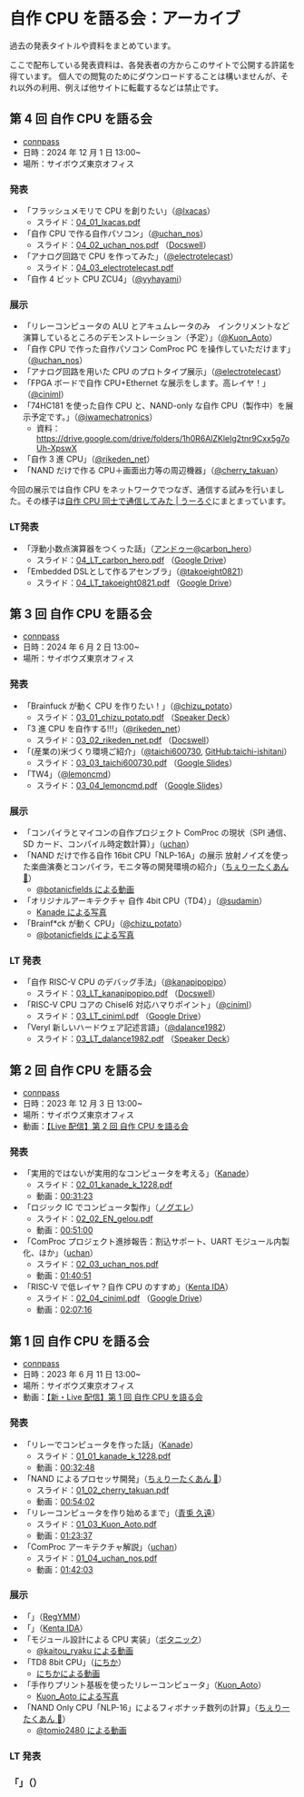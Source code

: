 # 自作 CPU を語る会：アーカイブ

過去の発表タイトルや資料をまとめています。

ここで配布している発表資料は、各発表者の方からこのサイトで公開する許諾を得ています。
個人での閲覧のためにダウンロードすることは構いませんが、それ以外の利用、例えば他サイトに転載するなどは禁止です。

## 第 4 回 自作 CPU を語る会

- [connpass](https://makecpu.connpass.com/event/332857/)
- 日時：2024 年 12 月 1 日 13:00~
- 場所：サイボウズ東京オフィス

### 発表

- 「フラッシュメモリで CPU を創りたい」（[@lxacas](https://x.com/lxacas)）
  - スライド：[04_01_lxacas.pdf](./04_01_lxacas.pdf)
- 「自作 CPU で作る自作パソコン」（[@uchan_nos](https://x.com/uchan_nos)）
  - スライド：[04_02_uchan_nos.pdf](./04_02_uchan_nos.pdf)
    （[Docswell](https://www.docswell.com/s/uchan_nos/KWWL88-dos-on-comproc-make-cpu)）
- 「アナログ回路で CPU を作ってみた」（[@electrotelecast](https://x.com/electrotelecast)）
  - スライド：[04_03_electrotelecast.pdf](./04_03_electrotelecast.pdf)
- 「自作 4 ビット CPU ZCU4」（[@yyhayami](https://x.com/yyhayami)）
  <!-- - スライド：[04_04_yyhayami.pdf](./04_04_yyhayami.pdf) -->

### 展示

- 「リレーコンピュータの ALU とアキュムレータのみ　インクリメントなど演算しているところのデモンストレーション（予定）」（[@Kuon_Aoto](https://x.com/Kuon_Aoto)）
- 「自作 CPU で作った自作パソコン ComProc PC を操作していただけます」（[@uchan_nos](https://x.com/uchan_nos)）
- 「アナログ回路を用いた CPU のプロトタイプ展示」（[@electrotelecast](https://x.com/electrotelecast)）
- 「FPGA ボードで自作 CPU+Ethernet な展示をします。高レイヤ！」（[@ciniml](https://x.com/ciniml)）
- 「74HC181 を使った自作 CPU と、NAND-only な自作 CPU（製作中）を展示予定です。」（[@iwamechatronics](https://x.com/iwamechatronics)）
  - 資料：https://drive.google.com/drive/folders/1h0R6AlZKleIg2tnr9Cxx5g7oUh-XpswX
- 「自作 3 進 CPU」（[@rikeden_net](https://x.com/rikeden_net)）
- 「NAND だけで作る CPU＋画面出力等の周辺機器」（[@cherry_takuan](https://x.com/cherry_takuan)）

今回の展示では自作 CPU をネットワークでつなぎ、通信する試みを行いました。その様子は[自作 CPU 同士で通信してみた | うーろぐ](https://uchan.net/ublog.cgi/communicating-between-toy-cpus)にまとまっています。

### LT発表

- 「浮動小数点演算器をつくった話」（[アンドゥー@carbon_hero](https://x.com/carbon_hero)）
  - スライド：[04_LT_carbon_hero.pdf](./04_LT_carbon_hero.pdf)
    （[Google Drive](https://drive.google.com/file/d/1Y8QznJA2Wpwruzu3wWdC2JgcyLB7B0ae/)）
- 「Embedded DSLとして作るアセンブラ」（[@takoeight0821](https://x.com/takoeight0821)）
  - スライド：[04_LT_takoeight0821.pdf](./04_LT_takoeight0821.pdf)
    （[Google Drive](https://drive.google.com/file/d/1a8lWouFPnMOimBri-_6J7Vps6zOIdF1c/)）

## 第 3 回 自作 CPU を語る会

- [connpass](https://makecpu.connpass.com/event/316964/)
- 日時：2024 年 6 月 2 日 13:00~
- 場所：サイボウズ東京オフィス

### 発表

- 「Brainfuck が動く CPU を作りたい！」（[@chizu_potato](https://x.com/chizu_potato)）
  - スライド：[03_01_chizu_potato.pdf](./03_01_chizu_potato.pdf)
    （[Speaker Deck](https://speakerdeck.com/chizuchizu/bfgadong-kucpuwozuo-ritai-at-di-3hui-cpuwoyu-ruhui)）
- 「3 進 CPU を自作する!!!」（[@rikeden_net](https://x.com/rikeden_net)）
  - スライド：[03_02_rikeden_net.pdf](./03_02_rikeden_net.pdf)
    （[Docswell](https://www.docswell.com/s/4857820990/51JPW7-2024-06-03-112949/1)）
- 「(産業の)米づくり環境ご紹介」（[@taichi600730](https://x.com/taichi600730), [GitHub:taichi-ishitani](https://github.com/taichi-ishitani)）
  - スライド：[03_03_taichi600730.pdf](./03_03_taichi600730.pdf)
    （[Google Slides](https://docs.google.com/presentation/d/1RfzJfd0PNT6uFOP8tpxMzac5SWYoboAAiAqh0-OECHw/)）
- 「TW4」（[@lemoncmd](https://x.com/lemoncmd)）
  - スライド：[03_04_lemoncmd.pdf](./03_04_lemoncmd.pdf)
    （[Google Slides](https://docs.google.com/presentation/d/1rTJr_v3NsTocMbiTfFQvhxRC38PBzmWuMPdYi1oUnTU/)）

### 展示

- 「コンパイラとマイコンの自作プロジェクト ComProc の現状（SPI 通信、SD カード、コンパイル時定数計算）」（[uchan](https://twitter.com/uchan_nos)）
- 「NAND だけで作る自作 16bit CPU「NLP-16A」の展示 放射ノイズを使った楽曲演奏とコンパイラ，モニタ等の開発環境の紹介」（[ちぇりーたくあん 🍒](https://twitter.com/cherry_takuan)）
  - [@botanicfields による動画](https://x.com/botanicfields/status/1797166587927244969)
- 「オリジナルアーキテクチャ 自作 4bit CPU（TD4）」（[@sudamin](https://x.com/sudamin)）
  - [Kanade による写真](https://x.com/kanade_k_1228/status/1797156545979133989)
- 「Brainf\*ck が動く CPU」（[@chizu_potato](https://x.com/chizu_potato)）
  - [@botanicfields による写真](https://x.com/botanicfields/status/1797172701997728071)

### LT 発表

- 「自作 RISC-V CPU のデバッグ手法」（[@kanapipopipo](https://x.com/kanapipopipo)）
  - スライド：[03_LT_kanapipopipo.pdf](./03_LT_kanapipopipo.pdf)
    （[Docswell](https://www.docswell.com/s/2700235/Z8G797-makecpu-3-lt)）
- 「RISC-V CPU コアの Chisel6 対応ハマりポイント」（[@ciniml](https://x.com/ciniml)）
  - スライド：[03_LT_ciniml.pdf](./03_LT_ciniml.pdf)
    （[Google Drive](https://drive.google.com/file/d/1ud9jxEUToDSTgf_5NuCicAKyXP4Dd5nx/)）
- 「Veryl 新しいハードウェア記述言語」（[@dalance1982](https://x.com/dalance1982)）
  - スライド：[03_LT_dalance1982.pdf](./03_LT_dalance1982.pdf)
    （[Speaker Deck](https://speakerdeck.com/dalance/make-cpu-number-3-dalance)）

## 第 2 回 自作 CPU を語る会

- [connpass](https://makecpu.connpass.com/event/287012/)
- 日時：2023 年 12 月 3 日 13:00~
- 場所：サイボウズ東京オフィス
- 動画：[【Live 配信】第 2 回 自作 CPU を語る会](https://www.youtube.com/watch?v=z3vTB7g9m0E)

### 発表

- 「実用的ではないが実用的なコンピュータを考える」（[Kanade](https://twitter.com/kanade_k_1228)）
  - スライド：[02_01_kanade_k_1228.pdf](./02_01_kanade_k_1228.pdf)
  - 動画：[00:31:23](https://youtu.be/z3vTB7g9m0E?t=1883)
- 「ロジック IC でコンピュータ製作」（[ノグエレ](https://twitter.com/EN_gelou)）
  - スライド：[02_02_EN_gelou.pdf](./02_02_EN_gelou.pdf)
  - 動画：[00:51:00](https://youtu.be/z3vTB7g9m0E?t=3060)
- 「ComProc プロジェクト進捗報告：割込サポート、UART モジュール内製化、ほか」（[uchan](https://twitter.com/uchan_nos)）
  - スライド：[02_03_uchan_nos.pdf](./02_03_uchan_nos.pdf)
  - 動画：[01:40:51](https://youtu.be/z3vTB7g9m0E?t=6051)
- 「RISC-V で低レイヤ？自作 CPU のすすめ」（[Kenta IDA](https://twitter.com/ciniml)）
  - スライド：[02_04_ciniml.pdf](./02_04_ciniml.pdf)
    （[Google Drive](https://drive.google.com/file/d/1OVdfhbqDbcoy8LybBNTGfAoDPsdJcvFe/)）
  - 動画：[02:07:16](https://youtu.be/z3vTB7g9m0E?t=7636)

## 第 1 回 自作 CPU を語る会

- [connpass](https://connpass.com/event/278142/)
- 日時：2023 年 6 月 11 日 13:00~
- 場所：サイボウズ東京オフィス
- 動画：[【新・Live 配信】第 1 回 自作 CPU を語る会](https://www.youtube.com/watch?v=NUgVnmfoVVY)

### 発表

- 「リレーでコンピュータを作った話」（[Kanade](https://twitter.com/kanade_k_1228)）
  - スライド：[01_01_kanade_k_1228.pdf](./01_01_kanade_k_1228.pdf)
  - 動画：[00:32:48](https://youtu.be/NUgVnmfoVVY?t=1968)
- 「NAND によるプロセッサ開発」（[ちぇりーたくあん 🍒](https://twitter.com/cherry_takuan)）
  - スライド：[01_02_cherry_takuan.pdf](./01_02_cherry_takuan.pdf)
  - 動画：[00:54:02](https://youtu.be/NUgVnmfoVVY?t=3242)
- 「リレーコンピュータを作り始めるまで」（[青兎 久遠](https://twitter.com/Kuon_Aoto)）
  - スライド：[01_03_Kuon_Aoto.pdf](./01_03_Kuon_Aoto.pdf)
  - 動画：[01:23:37](https://youtu.be/NUgVnmfoVVY?t=5017)
- 「ComProc アーキテクチャ解説」（[uchan](https://twitter.com/uchan_nos)）
  - スライド：[01_04_uchan_nos.pdf](./01_04_uchan_nos.pdf)
  - 動画：[01:42:03](https://youtu.be/NUgVnmfoVVY?t=6123)

### 展示

- 「」（[RegYMM](https:///twitter.com/regymm0)）
- 「」（[Kenta IDA](https://twitter.com/ciniml)）
- 「モジュール設計による CPU 実装」（[ボタニック](https://twitter.com/botanicfields)）
  - [@kaitou_ryaku による動画](https://x.com/kaitou_ryaku/status/1667785573518700549)
- 「TD8 8bit CPU」（[にちか](https://x.com/lxacas)）
  - [にちかによる動画](https://x.com/lxacas/status/1667812937699061761)
- 「手作りプリント基板を使ったリレーコンピュータ」（[Kuon_Aoto](https://x.com/Kuon_Aoto)）
  - [Kuon_Aoto による写真](https://x.com/Kuon_Aoto/status/1667796560674181120)
- 「NAND Only CPU「NLP-16」によるフィボナッチ数列の計算」（[ちぇりーたくあん 🍒](https://twitter.com/cherry_takuan)）
  - [@tomio2480 による動画](https://x.com/tomio2480/status/1667776817632284672)

### LT 発表

### 「」（）
